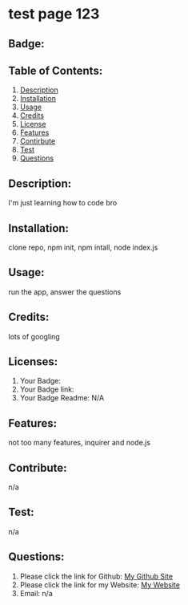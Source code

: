 # test page 123
## Badge: 
## Table of Contents:
  1. [Description](#description)
  2. [Installation](#installation)
  3. [Usage](#usage)
  4. [Credits](#credits)
  5. [License](#license)
  6. [Features](#features)
  7. [Contirbute](#contribute)
  8. [Test](#test)
  9. [Questions](#questions)
## Description:
I'm just learning how to code bro
## Installation:
clone repo, npm init, npm intall, node index.js
## Usage:
run the app, answer the questions
## Credits:
lots of googling
## Licenses:
1. Your Badge: 
2. Your Badge link: 
3. Your Badge Readme: N/A
## Features:
not too many features, inquirer and node.js
## Contribute:
n/a
## Test:
n/a
## Questions:
1. Please click the link for Github: <a href = "https://github.com/ohwens">My Github Site</a>
2. Please click the link for my Website: <a href = "n/a">My Website</a>
3. Email: n/a 
